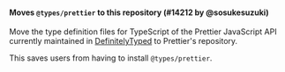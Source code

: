 #### Moves `@types/prettier` to this repository (#14212 by @sosukesuzuki)

Move the type definition files for TypeScript of the Prettier JavaScript API currently maintained in [DefinitelyTyped]() to Prettier's repository.

This saves users from having to install `@types/prettier`.
